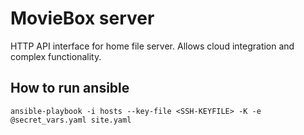 # MovieBox server

HTTP API interface for home file server. Allows cloud integration and complex functionality.

## How to run ansible
`ansible-playbook -i hosts --key-file <SSH-KEYFILE> -K -e @secret_vars.yaml site.yaml`